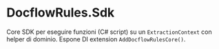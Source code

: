 # DocflowRules.Sdk
Core SDK per eseguire funzioni (C# script) su un `ExtractionContext` con helper di dominio.
Espone DI extension `AddDocflowRulesCore()`.
